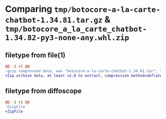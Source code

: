 # Comparing `tmp/botocore-a-la-carte-chatbot-1.34.81.tar.gz` & `tmp/botocore_a_la_carte_chatbot-1.34.82-py3-none-any.whl.zip`

## filetype from file(1)

```diff
@@ -1 +1 @@
-gzip compressed data, was "botocore-a-la-carte-chatbot-1.34.81.tar", last modified: Wed Apr 10 00:59:57 2024, max compression
+Zip archive data, at least v2.0 to extract, compression method=deflate
```

## filetype from diffoscope

```diff
@@ -1 +1 @@
-GzipFile
+ZipFile
```

